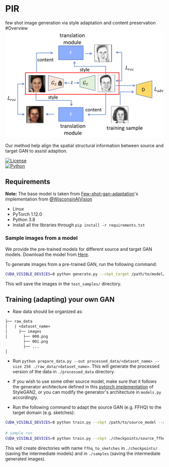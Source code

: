 # PIR
few shot image generation via style adaptation and content preservation
#Overview
<img src='idea.png'/>

Our method help align the spatial structural information between source and target GAN to assist adaption.

[![License](https://img.shields.io/badge/license-MIT-blue.svg)](LICENSE)  
[![Python](https://img.shields.io/badge/python-3.7%2B-blue)](https://www.python.org/downloads/)

## Requirements

**Note:** The base model is taken from [Few-shot-gan-adaptation](https://github.com/WisconsinAIVision/few-shot-gan-adaptation)'s implementation from [@WisconsinAIVision](https://github.com/WisconsinAIVision)

- Linux
- PyTorch 1.12.0
- Python 3.8
- Install all the libraries through `pip install -r requirements.txt`

### Sample images from a model

We provide the pre-trained models for different source and target GAN models. Download the model from [Here](https://drive.google.com/drive/folders/1v3Ge9uGqY294vFqcwqQIgznxgtrej6bm?usp=sharing).

To generate images from a pre-trained GAN, run the following command:

```bash
CUDA_VISIBLE_DEVICES=0 python generate.py --ckpt_target /path/to/model/
```

This will save the images in the `test_samples/` directory.

## Training (adapting) your own GAN

- Raw data should be organized as:
```
├── raw_data
│   | <dataset_name> 
│     ├── images
│       ├── 000.png
        ├── 001.png
        ├── ...
│    
```
- Run `python prepare_data.py --out processed_data/<dataset_name> --size 256 ./raw_data/<dataset_name>`. This will generate the processed version of the data in `./processed_data` directory. 

- If you wish to use some other source model, make sure that it follows the generator architecture defined in this [pytorch implementation](https://github.com/rosinality/stylegan2-pytorch) of StyleGAN2, or you can modify the generator's architecture in `models.py` accordingly.

- Run the following command to adapt the source GAN (e.g. FFHQ) to the target domain (e.g. sketches):

```bash
CUDA_VISIBLE_DEVICES=0 python train.py --ckpt /path/to/source_model --data_path /path/to/target_data --exp <exp_name>

# sample run
CUDA_VISIBLE_DEVICES=0 python train.py --ckpt ./checkpoints/source_ffhq.pt --data_path ./processed_data/sketches --exp ffhq_to_sketches    
```
This will create directories with name `ffhq_to_sketches` in `./checkpoints/` (saving the intermediate models) and in `./samples` (saving the intermediate generated images). 

